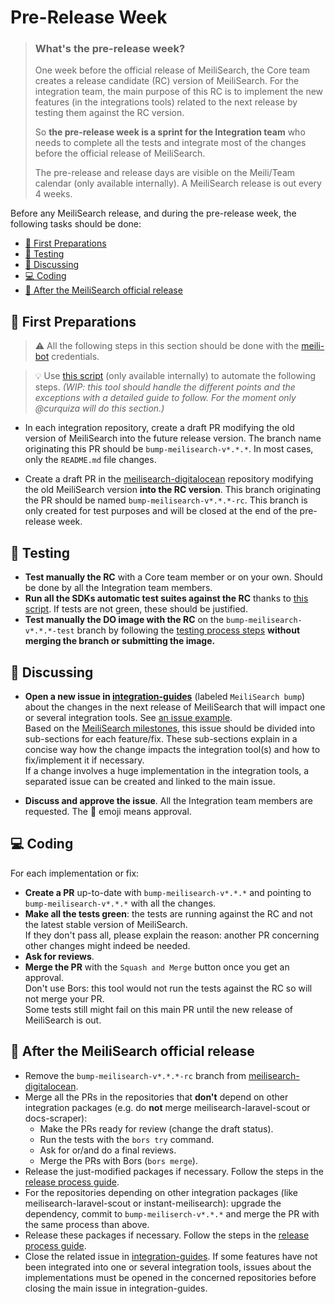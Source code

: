 # Pre-Release Week <!-- omit in toc -->

> ### **What's the pre-release week?**
>
> One week before the official release of MeiliSearch, the Core team creates a release candidate (RC) version of MeiliSearch. For the integration team, the main purpose of this RC is to implement the new features (in the integrations tools) related to the next release by testing them against the RC version.
>
> So **the pre-release week is a sprint for the Integration team** who needs to complete all the tests and integrate most of the changes before the official release of MeiliSearch.
>
> The pre-release and release days are visible on the Meili/Team calendar (only available internally). A MeiliSearch release is out every 4 weeks.

Before any MeiliSearch release, and during the pre-release week, the following tasks should be done:

- [📌 First Preparations](#-first-preparations)
- [🧪 Testing](#-testing)
- [💬 Discussing](#-discussing)
- [💻 Coding](#-coding)
- [🥳 After the MeiliSearch official release](#-after-the-meilisearch-official-release)

## 📌 First Preparations

> ⚠️ All the following steps in this section should be done with the [meili-bot](https://github.com/meili-bot) credentials.

> 💡 Use [this script](https://github.com/meilisearch/integration-scripts/tree/main/release-pr-creator) (only available internally) to automate the following steps. *(WIP: this tool should handle the different points and the exceptions with a detailed guide to follow. For the moment only @curquiza will do this section.)*

- In each integration repository, create a draft PR modifying the old version of MeiliSearch into the future release version. The branch name originating this PR should be `bump-meilisearch-v*.*.*`. In most cases, only the `README.md` file changes.

- Create a draft PR in the [meilisearch-digitalocean](https://github.com/meilisearch/meilisearch-digitalocean) repository modifying the old MeiliSearch version **into the RC version**. This branch originating the PR should be named `bump-meilisearch-v*.*.*-rc`. This branch is only created for test purposes and will be closed at the end of the pre-release week.

## 🧪 Testing

- **Test manually the RC** with a Core team member or on your own. Should be done by all the Integration team members.
- **Run all the SDKs automatic test suites against the RC** thanks to [this script](https://github.com/meilisearch/integration-scripts/tree/main/sdks-tests). If tests are not green, these should be justified.
- **Test manually the DO image with the RC** on the `bump-meilisearch-v*.*.*-test` branch by following the [testing process steps](https://github.com/meilisearch/meilisearch-digitalocean/blob/master/CONTRIBUTING.md#test-before-releasing) **without merging the branch or submitting the image.**

## 💬 Discussing

- **Open a new issue in [integration-guides](https://github.com/meilisearch/integration-guides/issues/new)** (labeled `MeiliSearch bump`) about the changes in the next release of MeiliSearch that will impact one or several integration tools. See [an issue example](https://github.com/meilisearch/integration-guides/issues/52).<br>
Based on the [MeiliSearch milestones](https://github.com/meilisearch/MeiliSearch/milestones), this issue should be divided into sub-sections for each feature/fix. These sub-sections explain in a concise way how the change impacts the integration tool(s) and how to fix/implement it if necessary.<br>
If a change involves a huge implementation in the integration tools, a separated issue can be created and linked to the main issue.

- **Discuss and approve the issue**. All the Integration team members are requested. The 🚀 emoji means approval.

## 💻 Coding

For each implementation or fix:

- **Create a PR** up-to-date with `bump-meilisearch-v*.*.*` and pointing to `bump-meilisearch-v*.*.*` with all the changes.
- **Make all the tests green**: the tests are running against the RC and not the latest stable version of MeiliSearch.<br>
If they don't pass all, please explain the reason: another PR concerning other changes might indeed be needed.
- **Ask for reviews**.
- **Merge the PR** with the `Squash and Merge` button once you get an approval.<br>
Don't use Bors: this tool would not run the tests against the RC so will not merge your PR.<br>
Some tests still might fail on this main PR until the new release of MeiliSearch is out.

## 🥳 After the MeiliSearch official release

- Remove the `bump-meilisearch-v*.*.*-rc` branch from [meilisearch-digitalocean](https://github.com/meilisearch/meilisearch-digitalocean/branches).
- Merge all the PRs in the repositories that **don't** depend on other integration packages (e.g. do **not** merge meilisearch-laravel-scout or docs-scraper):
  - Make the PRs ready for review (change the draft status).
  - Run the tests with the `bors try` command.
  - Ask for or/and do a final reviews.
  - Merge the PRs with Bors (`bors merge`).
- Release the just-modified packages if necessary. Follow the steps in the [release process guide](./integration-tool-release.md).
- For the repositories depending on other integration packages (like meilisearch-laravel-scout or instant-meilisearch): upgrade the dependency, commit to `bump-meiliserch-v*.*.*` and merge the PR with the same process than above.
- Release these packages if necessary. Follow the steps in the [release process guide](./integration-tool-release.md).
- Close the related issue in [integration-guides](https://github.com/meilisearch/integration-guides/issues). If some features have not been integrated into one or several integration tools, issues about the implementations must be opened in the concerned repositories before closing the main issue in integration-guides.
